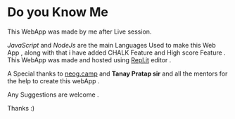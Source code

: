 # Do you Know Me

This WebApp was made by me after Live session.

*JavaScript* and *NodeJs* are the main Languages Used to make this Web App , along with that i have added CHALK Feature and High score Feature .                                         
This WebApp was made and hosted using [Repl.it](https://repl.it) editor .

A Special thanks to [neog.camp](https://neog.camp) and **Tanay Pratap sir** and all the mentors for the help to create this webApp .

Any Suggestions are welcome .


Thanks :)
